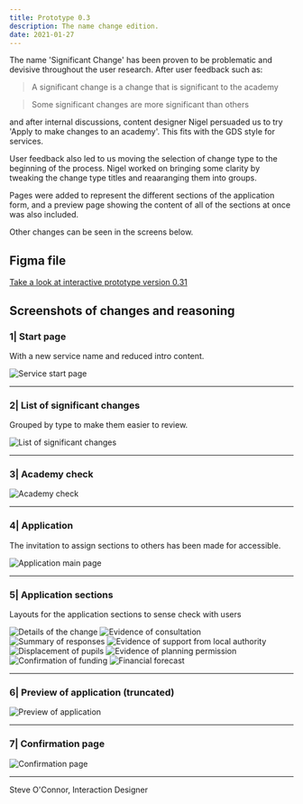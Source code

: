 ```yaml
---
title: Prototype 0.3
description: The name change edition.
date: 2021-01-27
---
```


The name 'Significant Change' has been proven to be problematic and devisive throughout the user research. After user feedback such as:

> A significant change is a change that is significant to the academy

> Some significant changes are more significant than others

and after internal discussions, content designer Nigel persuaded us to try 'Apply to make changes to an academy'. This fits with the GDS style for services.

User feedback also led to us moving the selection of change type to the beginning of the process. Nigel worked on bringing some clarity by tweaking the change type titles and reaaranging them into groups.

Pages were added to represent the different sections of the application form, and a preview page showing the content of all of the sections at once was also included.

Other changes can be seen in the screens below.

## Figma file

[Take a look at interactive prototype version 0.31](https://www.figma.com/proto/drRjJIUBxwIuYAqAdchWZb/Sig-Change-0.31?page-id=0%3A1&node-id=339%3A2429&viewport=1079%2C178%2C0.30441993474960327&scaling=min-zoom)

## Screenshots of changes and reasoning

### 1| Start page

With a new service name and reduced intro content.

<img src="https://sdd-make-changes-design-history.netlify.app/images/prototype03/prototype03_01.png" alt="Service start page"/>

*****

### 2| List of significant changes

Grouped by type to make them easier to review.

<img src="https://sdd-make-changes-design-history.netlify.app/images/prototype03/prototype03_03.png" alt="List of significant changes"/>

*****

### 3| Academy check

<img src="https://sdd-make-changes-design-history.netlify.app/images/prototype03/prototype03_05.png" alt="Academy check"/>

*****

### 4| Application

The invitation to assign sections to others has been made for accessible.

<img src="https://sdd-make-changes-design-history.netlify.app/images/prototype03/prototype03_06.png" alt="Application main page"/>

*****

### 5| Application sections

Layouts for the application sections to sense check with users

<img src="https://sdd-make-changes-design-history.netlify.app/images/prototype03/prototype03_08.png" alt="Details of the change"/>

<img src="https://sdd-make-changes-design-history.netlify.app/images/prototype03/prototype03_09.png" alt="Evidence of consultation"/>

<img src="https://sdd-make-changes-design-history.netlify.app/images/prototype03/prototype03_10.png" alt="Summary of responses"/>

<img src="https://sdd-make-changes-design-history.netlify.app/images/prototype03/prototype03_11.png" alt="Evidence of support from local authority"/>

<img src="https://sdd-make-changes-design-history.netlify.app/images/prototype03/prototype03_12.png" alt="Displacement of pupils"/>

<img src="https://sdd-make-changes-design-history.netlify.app/images/prototype03/prototype03_13.png" alt="Evidence of planning permission"/>

<img src="https://sdd-make-changes-design-history.netlify.app/images/prototype03/prototype03_14.png" alt="Confirmation of funding"/>

<img src="https://sdd-make-changes-design-history.netlify.app/images/prototype03/prototype03_15.png" alt="Financial forecast"/>

*****

### 6| Preview of application (truncated)

<img src="https://sdd-make-changes-design-history.netlify.app/images/prototype03/prototype03_17.jpg" alt="Preview of application"/>

*****

### 7| Confirmation page

<img src="https://sdd-make-changes-design-history.netlify.app/images/prototype03/prototype03_18.png" alt="Confirmation page"/>

*****

Steve O'Connor, Interaction Designer